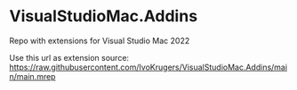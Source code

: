 # VisualStudioMac.Addins
Repo with extensions for Visual Studio Mac 2022

Use this url as extension source: https://raw.githubusercontent.com/IvoKrugers/VisualStudioMac.Addins/main/main.mrep

